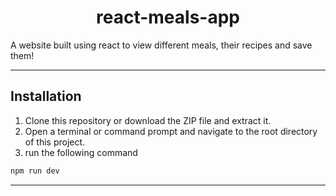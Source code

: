 <h1 align="center">react-meals-app</h1>

A website built using react to view different meals, their recipes and save them!

---

## Installation

1. Clone this repository or download the ZIP file and extract it.
2. Open a terminal or command prompt and navigate to the root directory of this project.
3. run the following command

```bash
npm run dev
```

---
